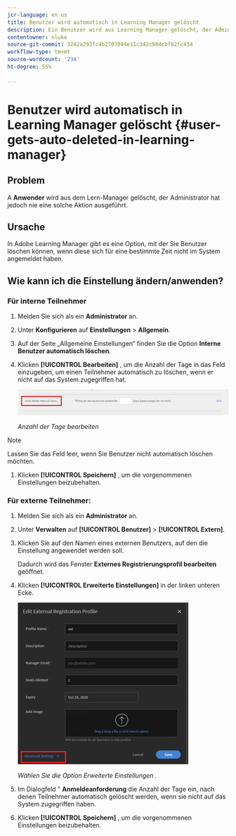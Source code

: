 ```yaml
---
jcr-language: en_us
title: Benutzer wird automatisch in Learning Manager gelöscht
description: Ein Benutzer wird aus Learning Manager gelöscht, der Administrator hat jedoch nie eine solche Aktion ausgeführt.
contentowner: nluke
source-git-commit: 3242a293fc4b2707044e11c342c984cbfb2fc434
workflow-type: tm+mt
source-wordcount: '234'
ht-degree: 55%

---
```




# Benutzer wird automatisch in Learning Manager gelöscht {#user-gets-auto-deleted-in-learning-manager}

## Problem

A **Anwender** wird aus dem Lern-Manager gelöscht, der Administrator hat jedoch nie eine solche Aktion ausgeführt.

## Ursache

In Adobe Learning Manager gibt es eine Option, mit der Sie Benutzer löschen können, wenn diese sich für eine bestimmte Zeit nicht im System angemeldet haben.

## Wie kann ich die Einstellung ändern/anwenden?

### Für interne Teilnehmer

1. Melden Sie sich als ein **Administrator** an.
1. Unter **Konfigurieren** auf **Einstellungen** > **Allgemein**.
1. Auf der Seite „Allgemeine Einstellungen“ finden Sie die Option **Interne Benutzer automatisch löschen**.
1. Klicken **[!UICONTROL Bearbeiten]** , um die Anzahl der Tage in das Feld einzugeben, um einen Teilnehmer automatisch zu löschen, wenn er nicht auf das System zugegriffen hat.

   ![](assets/cp-autodelete-internal.png)

   *Anzahl der Tage bearbeiten*

>[!NOTE]
>
>   Lassen Sie das Feld leer, wenn Sie Benutzer nicht automatisch löschen möchten.


1. Klicken **[!UICONTROL Speichern]** , um die vorgenommenen Einstellungen beizubehalten.

### Für externe Teilnehmer:

1. Melden Sie sich als ein **Administrator** an.
1. Unter **Verwalten** auf **[!UICONTROL Benutzer]** > **[!UICONTROL Extern]**.
1. Klicken Sie auf den Namen eines externen Benutzers, auf den die Einstellung angewendet werden soll.

   Dadurch wird das Fenster **Externes Registrierungsprofil bearbeiten** geöffnet.

1. Klicken **[!UICONTROL Erweiterte Einstellungen]** in der linken unteren Ecke.

   ![](assets/cp-autodelete-external.png)

   *Wählen Sie die Option Erweiterte Einstellungen .*

1. Im Dialogfeld &quot; **Anmeldeanforderung** die Anzahl der Tage ein, nach denen Teilnehmer automatisch gelöscht werden, wenn sie nicht auf das System zugegriffen haben.
1. Klicken **[!UICONTROL Speichern]** , um die vorgenommenen Einstellungen beizubehalten.
